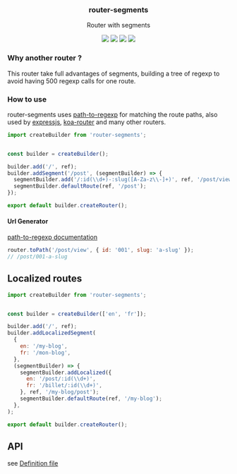 <h3 align="center">
  router-segments
</h3>

<p align="center">
  Router with segments
</p>

<p align="center">
  <a href="https://npmjs.org/package/router-segments"><img src="https://img.shields.io/npm/v/router-segments.svg?style=flat-square"></a>
  <a href="https://circleci.com/gh/christophehurpeau/router-segments"><img src="https://img.shields.io/circleci/project/christophehurpeau/router-segments/master.svg?style=flat-square"></a>
  <a href="https://david-dm.org/christophehurpeau/router-segments"><img src="https://david-dm.org/christophehurpeau/router-segments.svg?style=flat-square"></a>
  <a href="https://codecov.io/gh/christophehurpeau/router-segments"><img src="https://img.shields.io/codecov/c/github/christophehurpeau/router-segments/master.svg?style=flat-square"></a>
</p>

### Why another router ?

This router take full advantages of segments, building a tree of regexp to avoid having 500 regexp calls for one route.


### How to use

router-segments uses [path-to-regexp](https://www.npmjs.com/package/path-to-regexp) for matching the route paths,
also used by [expressjs](https://expressjs.com/en/guide/routing.html), [koa-router](https://www.npmjs.com/package/koa-router)
and many other routers.

```js
import createBuilder from 'router-segments';


const builder = createBuilder();

builder.add('/', ref);
builder.addSegment('/post', (segmentBuilder) => {
  segmentBuilder.add('/:id(\\d+)-:slug([A-Za-z\\-]+)', ref, '/post/view');
  segmentBuilder.defaultRoute(ref, '/post');
});

export default builder.createRouter();
```

#### Url Generator

[path-to-regexp documentation](https://www.npmjs.com/package/path-to-regexp#compile-reverse-path-to-regexp)

```js
router.toPath('/post/view', { id: '001', slug: 'a-slug' });
// /post/001-a-slug

```

## Localized routes

```js
import createBuilder from 'router-segments';


const builder = createBuilder(['en', 'fr']);

builder.add('/', ref);
builder.addLocalizedSegment(
  {
    en: '/my-blog',
    fr: '/mon-blog',
  },
  (segmentBuilder) => {
    segmentBuilder.addLocalized({
      en: '/post/:id(\\d+)',
      fr: '/billet/:id(\\d+)',
    }, ref, '/my-blog/post');
    segmentBuilder.defaultRoute(ref, '/my-blog');
  },
);

export default builder.createRouter();
```

## API

see [Definition file](https://github.com/christophehurpeau/router-segments/tree/master/dist/index.d.ts)
